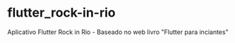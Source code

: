 # flutter_rock-in-rio
Aplicativo Flutter Rock in Rio - Baseado no web livro "Flutter para inciantes"
